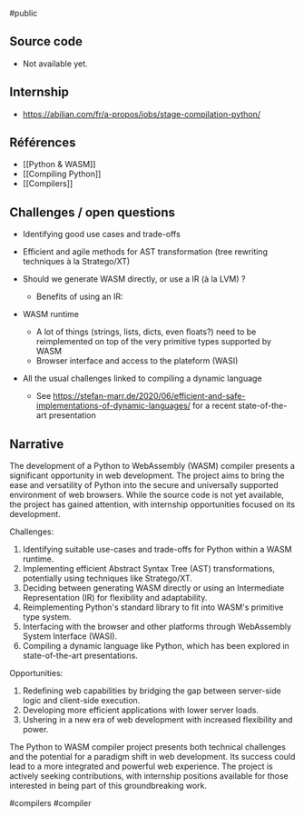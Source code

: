 #public

## Source code

- Not available yet.

## Internship

- <https://abilian.com/fr/a-propos/jobs/stage-compilation-python/>

## Références

- [[Python & WASM]]
- [[Compiling Python]]
- [[Compilers]]

## Challenges / open questions

- Identifying good use cases and trade-offs

- Efficient and agile methods for AST transformation (tree rewriting techniques à la Stratego/XT)

- Should we generate WASM directly, or use a IR (à la LVM) ?
    - Benefits of using an IR: 

- WASM runtime
    - A lot of things (strings, lists, dicts, even floats?) need to be reimplemented on top of the very primitive types supported by WASM
    - Browser interface and access to the plateform (WASI)

- All the usual challenges linked to compiling a dynamic language
    - See https://stefan-marr.de/2020/06/efficient-and-safe-implementations-of-dynamic-languages/ for a recent state-of-the-art presentation

## Narrative

The development of a Python to WebAssembly (WASM) compiler presents a significant opportunity in web development. The project aims to bring the ease and versatility of Python into the secure and universally supported environment of web browsers. While the source code is not yet available, the project has gained attention, with internship opportunities focused on its development.

Challenges:

1. Identifying suitable use-cases and trade-offs for Python within a WASM runtime.
2. Implementing efficient Abstract Syntax Tree (AST) transformations, potentially using techniques like Stratego/XT.
3. Deciding between generating WASM directly or using an Intermediate Representation (IR) for flexibility and adaptability.
4. Reimplementing Python's standard library to fit into WASM's primitive type system.
5. Interfacing with the browser and other platforms through WebAssembly System Interface (WASI).
6. Compiling a dynamic language like Python, which has been explored in state-of-the-art presentations.

Opportunities:

1. Redefining web capabilities by bridging the gap between server-side logic and client-side execution.
2. Developing more efficient applications with lower server loads.
3. Ushering in a new era of web development with increased flexibility and power.

The Python to WASM compiler project presents both technical challenges and the potential for a paradigm shift in web development. Its success could lead to a more integrated and powerful web experience. The project is actively seeking contributions, with internship positions available for those interested in being part of this groundbreaking work.

<!-- Keywords -->
#compilers #compiler
<!-- /Keywords -->

